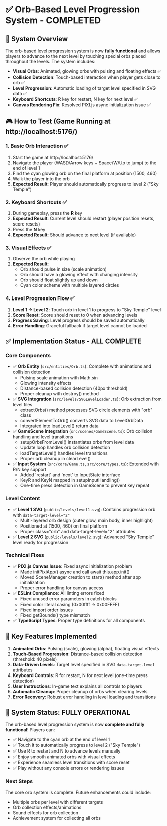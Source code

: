 # ✅ Orb-Based Level Progression System - COMPLETED

## 🎯 System Overview
The orb-based level progression system is now **fully functional** and allows players to advance to the next level by touching special orbs placed throughout the levels. The system includes:

- **Visual Orbs**: Animated, glowing orbs with pulsing and floating effects ✅
- **Collision Detection**: Touch-based interaction when player gets close to orb ✅
- **Level Progression**: Automatic loading of target level specified in SVG data ✅
- **Keyboard Shortcuts**: R key for restart, N key for next level ✅
- **Canvas Rendering Fix**: Resolved PIXI.js async initialization issue ✅

## 🎮 How to Test (Game Running at http://localhost:5176/)

### 1. Basic Orb Interaction ✅
1. Start the game at http://localhost:5176/
2. Navigate the player (WASD/Arrow keys + Space/W/Up to jump) to the end of level 1
3. Find the cyan glowing orb on the final platform at position (1500, 460)
4. Walk the player into the orb
5. **Expected Result**: Player should automatically progress to level 2 ("Sky Temple")

### 2. Keyboard Shortcuts ✅
1. During gameplay, press the **R** key
2. **Expected Result**: Current level should restart (player position resets, score resets)
3. Press the **N** key
4. **Expected Result**: Should advance to next level (if available)

### 3. Visual Effects ✅
1. Observe the orb while playing
2. **Expected Result**:
   - Orb should pulse in size (scale animation)
   - Orb should have a glowing effect with changing intensity
   - Orb should float slightly up and down
   - Cyan color scheme with multiple layered circles

### 4. Level Progression Flow ✅
1. **Level 1 → Level 2**: Touch orb in level 1 to progress to "Sky Temple" level
2. **Score Reset**: Score should reset to 0 when advancing levels
3. **Progress Saving**: Level progress should be saved automatically
4. **Error Handling**: Graceful fallback if target level cannot be loaded

## ✅ Implementation Status - ALL COMPLETE

### Core Components
- ✅ **Orb Entity** (`src/entities/Orb.ts`): Complete with animations and collision detection
  - Pulsing scale animation with Math.sin
  - Glowing intensity effects
  - Distance-based collision detection (40px threshold)
  - Proper cleanup with destroy() method
- ✅ **SVG Integration** (`src/levels/SVGLevelLoader.ts`): Orb extraction from level files
  - extractOrbs() method processes SVG circle elements with "orb" class
  - convertElementToOrb() converts SVG data to LevelOrbData
  - Integrated into loadLevel() return data
- ✅ **GameScene Integration** (`src/scenes/GameScene.ts`): Orb collision handling and level transitions
  - setupOrbsFromLevel() instantiates orbs from level data
  - Update loop handles orb collision detection
  - loadTargetLevel() handles level transitions
  - Proper orb cleanup in clearLevel()
- ✅ **Input System** (`src/core/Game.ts`, `src/core/types.ts`): Extended with R/N key support
  - Added 'restart' and 'next' to InputState interface
  - KeyR and KeyN mapped in setupInputHandling()
  - One-time press detection in GameScene to prevent key repeat

### Level Content
- ✅ **Level 1 SVG** (`public/levels/level1.svg`): Contains progression orb with `data-target-level="2"`
  - Multi-layered orb design (outer glow, main body, inner highlight)
  - Positioned at (1500, 460) on final platform
  - Proper class="orb" and data-target-level="2" attributes
- ✅ **Level 2 SVG** (`public/levels/level2.svg`): Advanced "Sky Temple" level ready for progression

### Technical Fixes
- ✅ **PIXI.js Canvas Issue**: Fixed async initialization problem
  - Made initPixiApp() async and call await this.app.init()
  - Moved SceneManager creation to start() method after app initialization
  - Proper error handling for canvas access
- ✅ **ESLint Compliance**: All linting errors fixed
  - Fixed unused error parameters in catch blocks
  - Fixed color literal casing (0x00ffff → 0x00FFFF)
  - Fixed import order issues
  - Fixed getBounds() type mismatch
- ✅ **TypeScript Types**: Proper type definitions for all components

## 🎯 Key Features Implemented

1. **Animated Orbs**: Pulsing (scale), glowing (alpha), floating visual effects
2. **Touch-Based Progression**: Distance-based collision detection (threshold: 40 pixels)
3. **Data-Driven Levels**: Target level specified in SVG `data-target-level` attributes
4. **Keyboard Controls**: R for restart, N for next level (one-time press detection)
5. **User Instructions**: In-game text explains all controls to players
6. **Automatic Cleanup**: Proper cleanup of orbs when clearing levels
7. **Error Recovery**: Robust error handling in level loading and transitions

## 🚀 System Status: FULLY OPERATIONAL

The orb-based level progression system is now **complete and fully functional**! Players can:

- ✅ Navigate to the cyan orb at the end of level 1
- ✅ Touch it to automatically progress to level 2 ("Sky Temple")
- ✅ Use R to restart and N to advance levels manually
- ✅ Enjoy smooth animated orbs with visual effects
- ✅ Experience seamless level transitions with score reset
- ✅ Play without any console errors or rendering issues

### Next Steps
The core orb system is complete. Future enhancements could include:
- Multiple orbs per level with different targets
- Orb collection effects/animations
- Sound effects for orb collection
- Achievement system for collecting all orbs
